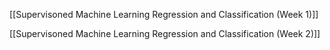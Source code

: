 
[[Supervisoned Machine Learning Regression and Classification (Week 1)]]

[[Supervisoned Machine Learning Regression and Classification (Week 2)]]



